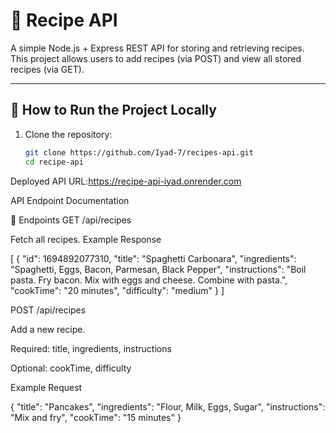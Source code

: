 # 🍳 Recipe API

A simple Node.js + Express REST API for storing and retrieving recipes.  
This project allows users to add recipes (via POST) and view all stored recipes (via GET).  

---

## 🚀 How to Run the Project Locally

1. Clone the repository:
   ```bash
   git clone https://github.com/Iyad-7/recipes-api.git
   cd recipe-api


Deployed API URL:https://recipe-api-iyad.onrender.com

API Endpoint Documentation

📌 Endpoints
GET /api/recipes

Fetch all recipes.
Example Response

[
  {
    "id": 1694892077310,
    "title": "Spaghetti Carbonara",
    "ingredients": "Spaghetti, Eggs, Bacon, Parmesan, Black Pepper",
    "instructions": "Boil pasta. Fry bacon. Mix with eggs and cheese. Combine with pasta.",
    "cookTime": "20 minutes",
    "difficulty": "medium"
  }
]

POST /api/recipes

Add a new recipe.

Required: title, ingredients, instructions

Optional: cookTime, difficulty

Example Request

{
  "title": "Pancakes",
  "ingredients": "Flour, Milk, Eggs, Sugar",
  "instructions": "Mix and fry",
  "cookTime": "15 minutes"
}

